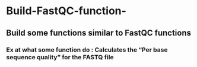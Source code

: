 # Build-FastQC-function-
## Build some functions similar to FastQC functions
### Ex at  what some function do : Calculates the “Per base sequence quality” for the FASTQ file
